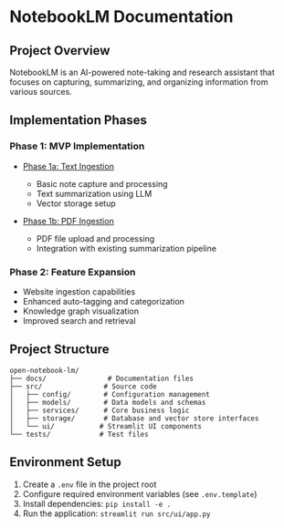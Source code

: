 # NotebookLM Documentation

## Project Overview
NotebookLM is an AI-powered note-taking and research assistant that focuses on capturing, summarizing, and organizing information from various sources.

## Implementation Phases

### Phase 1: MVP Implementation
- [Phase 1a: Text Ingestion](./phase_1a_text_ingestion.md)
  - Basic note capture and processing
  - Text summarization using LLM
  - Vector storage setup
  
- [Phase 1b: PDF Ingestion](./phase_1b_pdf_ingestion.md)
  - PDF file upload and processing
  - Integration with existing summarization pipeline

### Phase 2: Feature Expansion
- Website ingestion capabilities
- Enhanced auto-tagging and categorization
- Knowledge graph visualization
- Improved search and retrieval

## Project Structure
```
open-notebook-lm/
├── docs/               # Documentation files
├── src/               # Source code
│   ├── config/        # Configuration management
│   ├── models/        # Data models and schemas
│   ├── services/      # Core business logic
│   ├── storage/       # Database and vector store interfaces
│   └── ui/           # Streamlit UI components
└── tests/            # Test files
```

## Environment Setup
1. Create a `.env` file in the project root
2. Configure required environment variables (see `.env.template`)
3. Install dependencies: `pip install -e .`
4. Run the application: `streamlit run src/ui/app.py`
